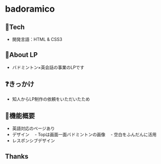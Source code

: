 # badoramico

## 🗻Tech 
- 開発言語：HTML & CSS3

## 📱About LP
- バドミントン×英会話の事業のLPです

## ❓きっかけ
- 知人からLP制作の依頼をいただいたため

## 🔧機能概要
- 英語対応のページあり
- デザイン
　- Topは画面一面バドミントンの画像
　- 空白をふんだんに活用
- レスポンシブデザイン

## Thanks
